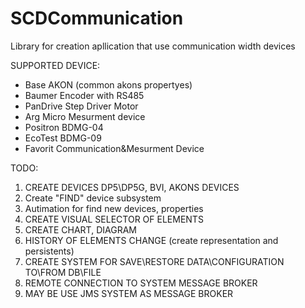 # SCDCommunication
Library for creation apllication that use communication width devices

SUPPORTED DEVICE:
- Base AKON (common akons propertyes)
- Baumer Encoder with RS485
- PanDrive Step Driver Motor
- Arg Micro Mesurment device
- Positron BDMG-04
- EcoTest BDMG-09
- Favorit Communication&Mesurment Device


TODO:
1. CREATE DEVICES DP5\DP5G, BVI, AKONS DEVICES
2. Create "FIND" device subsystem
3. Autimation for find new devices, properties
3. CREATE VISUAL SELECTOR OF ELEMENTS
4. CREATE CHART, DIAGRAM
5. HISTORY OF ELEMENTS CHANGE (create representation and persistents)
6. CREATE SYSTEM FOR SAVE\RESTORE DATA\CONFIGURATION TO\FROM DB\FILE
7. REMOTE CONNECTION TO SYSTEM MESSAGE BROKER
8. MAY BE USE JMS SYSTEM AS MESSAGE BROKER
